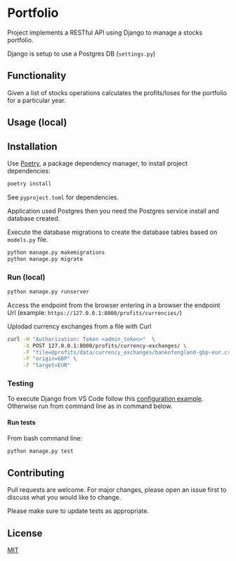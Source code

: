 # Portfolio
Project implements a RESTful API using Django to manage a stocks portfolio.

Django is setup to use a Postgres DB (`settings.py`)

## Functionality
Given a list of stocks operations calculates the profits/loses for the portfolio for a particular year.

## Usage (local)

## Installation

Use [Poetry](https://python-poetry.org/), a package dependency manager, to install project dependencies:

```bash
poetry install
```

See `pyproject.toml` for dependencies.

Application used Postgres then you need the Postgres service install and database created.

Execute the database migrations to create the database tables based on `models.py` file.
```bash
python manage.py makemigrations
python manage.py migrate
```

### Run (local)

```bash
python manage.py runserver
```

Access the endpoint from the browser entering in a browser the endpoint Url (example: `https://127.0.0.1:8000/profits/currencies/`)

Uplodad currency exchanges from a file with Curl
```bash
curl -H "Authorization: Token <admin_token>"  \
     -X POST 127.0.0.1:8000/profits/currency-exchanges/ \
     -F "file=@profits/data/currency_exchanges/bankofengland-gbp-eur.csv" \
     -F "origin=GBP" \
     -F "target=EUR"
```

### Testing
To execute Django from VS Code follow this [configuration example](https://stackoverflow.com/questions/68997084/vscode-unittest-test-discovery-settings-for-django-app). Otherwise run from command line as in command below. 

#### Run tests

From bash command line:

```bash
python manage.py test
```

## Contributing

Pull requests are welcome. For major changes, please open an issue first to discuss what you would like to change.

Please make sure to update tests as appropriate.

## License

[MIT](https://choosealicense.com/licenses/mit/)